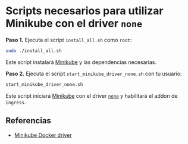 # Scripts necesarios para utilizar Minikube con el driver `none`

**Paso 1.** Ejecuta el script `install_all.sh` como `root`:

```bash
sudo ./install_all.sh
```

Este script instalará [Minikube][1] y las dependencias necesarias.

**Paso 2.** Ejecuta el script `start_minikube_driver_none.sh` con tu usuario:

```bash
start_minikube_driver_none.sh
```

Este script iniciará [Minikube][1] con el driver [`none`][3] y habilitará el addon de `ingress`.

## Referencias

- [Minikube Docker driver][3]

[1]: https://minikube.sigs.k8s.io/docs/
[3]: https://minikube.sigs.k8s.io/docs/drivers/none/
